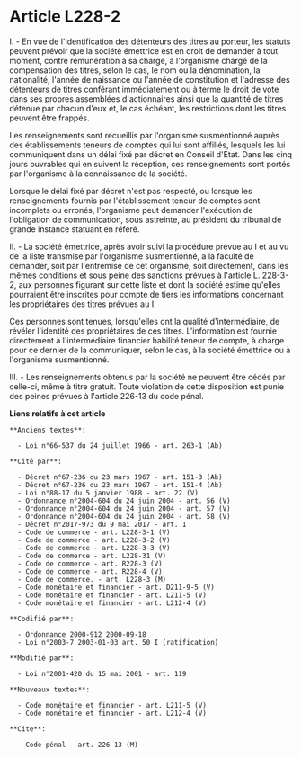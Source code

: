 # Article L228-2

I. - En vue de l'identification des détenteurs des titres au porteur, les statuts peuvent prévoir que la société émettrice
est en droit de demander à tout moment, contre rémunération à sa charge, à l'organisme chargé de la compensation des titres,
selon le cas, le nom ou la dénomination, la nationalité, l'année de naissance ou l'année de constitution et l'adresse des
détenteurs de titres conférant immédiatement ou à terme le droit de vote dans ses propres assemblées d'actionnaires ainsi que
la quantité de titres détenue par chacun d'eux et, le cas échéant, les restrictions dont les titres peuvent être frappés.

Les renseignements sont recueillis par l'organisme susmentionné auprès des établissements teneurs de comptes qui lui sont
affiliés, lesquels les lui communiquent dans un délai fixé par décret en Conseil d'Etat. Dans les cinq jours ouvrables qui en
suivent la réception, ces renseignements sont portés par l'organisme à la connaissance de la société.

Lorsque le délai fixé par décret n'est pas respecté, ou lorsque les renseignements fournis par l'établissement teneur de
comptes sont incomplets ou erronés, l'organisme peut demander l'exécution de l'obligation de communication, sous astreinte,
au président du tribunal de grande instance statuant en référé.

II. - La société émettrice, après avoir suivi la procédure prévue au I et au vu de la liste transmise par l'organisme
susmentionné, a la faculté de demander, soit par l'entremise de cet organisme, soit directement, dans les mêmes conditions et
sous peine des sanctions prévues à l'article L. 228-3-2, aux personnes figurant sur cette liste et dont la société estime
qu'elles pourraient être inscrites pour compte de tiers les informations concernant les propriétaires des titres prévues au
I.

Ces personnes sont tenues, lorsqu'elles ont la qualité d'intermédiaire, de révéler l'identité des propriétaires de ces
titres. L'information est fournie directement à l'intermédiaire financier habilité teneur de compte, à charge pour ce dernier
de la communiquer, selon le cas, à la société émettrice ou à l'organisme susmentionné.

III. - Les renseignements obtenus par la société ne peuvent être cédés par celle-ci, même à titre gratuit. Toute violation de
cette disposition est punie des peines prévues à l'article 226-13 du code pénal.

**Liens relatifs à cet article**

	**Anciens textes**:

	  - Loi n°66-537 du 24 juillet 1966 - art. 263-1 (Ab)

	**Cité par**:

	  - Décret n°67-236 du 23 mars 1967 - art. 151-3 (Ab)
	  - Décret n°67-236 du 23 mars 1967 - art. 151-4 (Ab)
	  - Loi n°88-17 du 5 janvier 1988 - art. 22 (V)
	  - Ordonnance n°2004-604 du 24 juin 2004 - art. 56 (V)
	  - Ordonnance n°2004-604 du 24 juin 2004 - art. 57 (V)
	  - Ordonnance n°2004-604 du 24 juin 2004 - art. 58 (V)
	  - Décret n°2017-973 du 9 mai 2017 - art. 1
	  - Code de commerce - art. L228-3-1 (V)
	  - Code de commerce - art. L228-3-2 (V)
	  - Code de commerce - art. L228-3-3 (V)
	  - Code de commerce - art. L228-31 (V)
	  - Code de commerce - art. R228-3 (V)
	  - Code de commerce - art. R228-4 (V)
	  - Code de commerce. - art. L228-3 (M)
	  - Code monétaire et financier - art. D211-9-5 (V)
	  - Code monétaire et financier - art. L211-5 (V)
	  - Code monétaire et financier - art. L212-4 (V)

	**Codifié par**:

	  - Ordonnance 2000-912 2000-09-18
	  - Loi n°2003-7 2003-01-03 art. 50 I (ratification)

	**Modifié par**:

	  - Loi n°2001-420 du 15 mai 2001 - art. 119

	**Nouveaux textes**:

	  - Code monétaire et financier - art. L211-5 (V)
	  - Code monétaire et financier - art. L212-4 (V)

	**Cite**:

	  - Code pénal - art. 226-13 (M)
